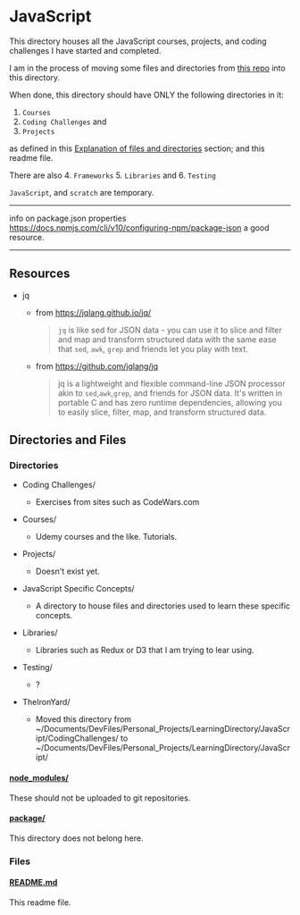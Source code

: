 # JavaScript

This directory houses all the JavaScript courses, projects, and coding challenges I have started and completed.

I am in the process of moving some files and directories from [this repo](https://github.com/JamieBort/CodeChallenges) into this directory.

When done, this directory should have ONLY the following directories in it:

1. `Courses`
2. `Coding Challenges` and
3. `Projects`

as defined in this [Explanation of files and directories](https://github.com/JamieBort/LearningDirectory#explanation-of-files-and-directories) section; and this readme file.

There are also 4. `Frameworks` 5. `Libraries` and 6. `Testing`

`JavaScript`, and `scratch` are temporary.

---

info on package.json properties
https://docs.npmjs.com/cli/v10/configuring-npm/package-json
a good resource.

---

## Resources

- jq

  - from https://jqlang.github.io/jq/

    > `jq` is like sed for JSON data - you can use it to slice and filter and map and transform structured data with the same ease that `sed`, `awk`, `grep` and friends let you play with text.

  - from https://github.com/jqlang/jq

    > jq is a lightweight and flexible command-line JSON processor akin to `sed`,`awk`,`grep`, and friends for JSON data. It's written in portable C and has zero runtime dependencies, allowing you to easily slice, filter, map, and transform structured data.

## Directories and Files

### Directories

- Coding Challenges/

  - Exercises from sites such as CodeWars.com

- Courses/

  - Udemy courses and the like. Tutorials.

- Projects/

  - Doesn't exist yet.

- JavaScript Specific Concepts/

  - A directory to house files and directories used to learn these specific concepts.

- Libraries/

  - Libraries such as Redux or D3 that I am trying to lear using.

- Testing/

  - ?

- TheIronYard/
  - Moved this directory from ~/Documents/DevFiles/Personal_Projects/LearningDirectory/JavaScript/CodingChallenges/ to ~/Documents/DevFiles/Personal_Projects/LearningDirectory/JavaScript/

#### [node_modules/](./node_modules/)

These should not be uploaded to git repositories.

#### [package/](./package/)

This directory does not belong here.

### Files

#### [README.md](./README.md)

This readme file.
